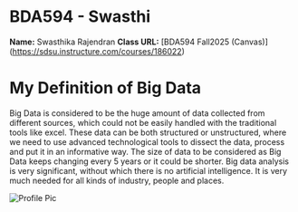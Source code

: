 # BDA594 - Swasthi
**Name:** Swasthika Rajendran
**Class URL:** [BDA594 Fall2025 (Canvas)] (https://sdsu.instructure.com/courses/186022)
# My Definition of Big Data
Big Data is considered to be the huge amount of data collected from different sources, which could not be easily handled with the traditional tools like excel. These data can be both structured or unstructured, where we need to use advanced technological tools to dissect the data, process and put it in an informative way. The size of data to be considered as Big Data keeps changing every 5 years or it could be shorter. Big data analysis is very significant, without which there is no artificial intelligence. It is very much needed for all kinds of industry, people and places.

![Profile Pic](https://github.com/user-attachments/assets/52a04b30-b172-4fbf-886e-c8cb858f03b5)
